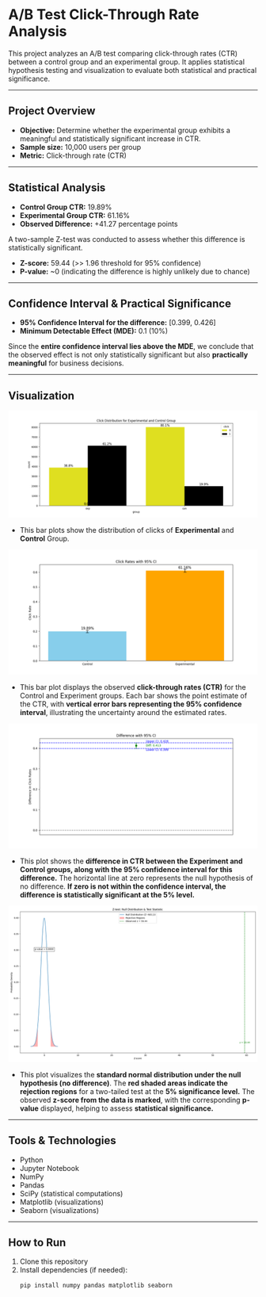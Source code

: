 # A/B Test Click-Through Rate Analysis

This project analyzes an A/B test comparing click-through rates (CTR) between a control group and an experimental group. It applies statistical hypothesis testing and visualization to evaluate both statistical and practical significance.

---

## Project Overview

- **Objective:** Determine whether the experimental group exhibits a meaningful and statistically significant increase in CTR.
- **Sample size:** 10,000 users per group
- **Metric:** Click-through rate (CTR)

---

## Statistical Analysis

- **Control Group CTR:** 19.89%
- **Experimental Group CTR:** 61.16%
- **Observed Difference:** +41.27 percentage points

A two-sample Z-test was conducted to assess whether this difference is statistically significant.

- **Z-score:** 59.44 (>> 1.96 threshold for 95% confidence)
- **P-value:** ~0 (indicating the difference is highly unlikely due to chance)

---

## Confidence Interval & Practical Significance

- **95% Confidence Interval for the difference:** [0.399, 0.426]
- **Minimum Detectable Effect (MDE):** 0.1 (10%)

Since the **entire confidence interval lies above the MDE**, we conclude that the observed effect is not only statistically significant but also **practically meaningful** for business decisions.

---

## Visualization

![Click Distribution Con and Exp](plots/click_distribution_control_and_experimental_group.png)
- This bar plots show the distribution of clicks of **Experimental** and **Control** Group.

![Click Rates with 95% CI](plots/click_rates_with_95_perc_ci.png)
- This bar plot displays the observed **click-through rates (CTR)** for the Control and Experiment groups. Each bar shows the point estimate of the CTR, with **vertical error bars representing the 95% confidence interval**, illustrating the uncertainty around the estimated rates.

![Difference in Click Rates with 95% Confidence Interval](plots/difference_in_click_rates_with_95_perc_ci.png)
- This plot shows the **difference in CTR between the Experiment and Control groups, along with the 95% confidence interval for this difference.** The horizontal line at zero represents the null hypothesis of no difference. **If zero is not within the confidence interval, the difference is statistically significant at the 5% level.**

![Z-test: Null Distribution and Test Statistic](plots/z_test_null_distribution_and_test_statistic.png)
- This plot visualizes the **standard normal distribution under the null hypothesis (no difference)**. The **red shaded areas indicate the rejection regions** for a two-tailed test at the **5% significance level.** The observed **z-score from the data is marked**, with the corresponding **p-value** displayed, helping to assess **statistical significance.**



---

## Tools & Technologies

- Python
- Jupyter Notebook
- NumPy
- Pandas
- SciPy (statistical computations)
- Matplotlib (visualizations)
- Seaborn (visualizations)

---

## How to Run

1. Clone this repository
2. Install dependencies (if needed):  
   ```bash
   pip install numpy pandas matplotlib seaborn

